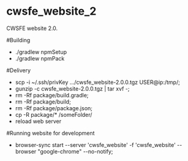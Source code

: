 # cwsfe_website_2
CWSFE website 2.0.

#Building
* ./gradlew npmSetup
* ./gradlew npmPack

#Delivery
* scp -i ~/.ssh/privKey .../cwsfe_website-2.0.0.tgz USER@ip:/tmp/;
* gunzip -c cwsfe_website-2.0.0.tgz | tar xvf -;
* rm -Rf package/build.gradle;
* rm -Rf package/build;
* rm -Rf package/package.json;
* cp -R package/* /someFolder/
* reload web server

#Running website for development
* browser-sync start --server 'cwsfe_website' -f 'cwsfe_website' --browser "google-chrome" --no-notify;
